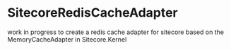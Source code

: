 # SitecoreRedisCacheAdapter
work in progress to create a redis cache adapter for sitecore based on the MemoryCacheAdapter in Sitecore.Kernel
